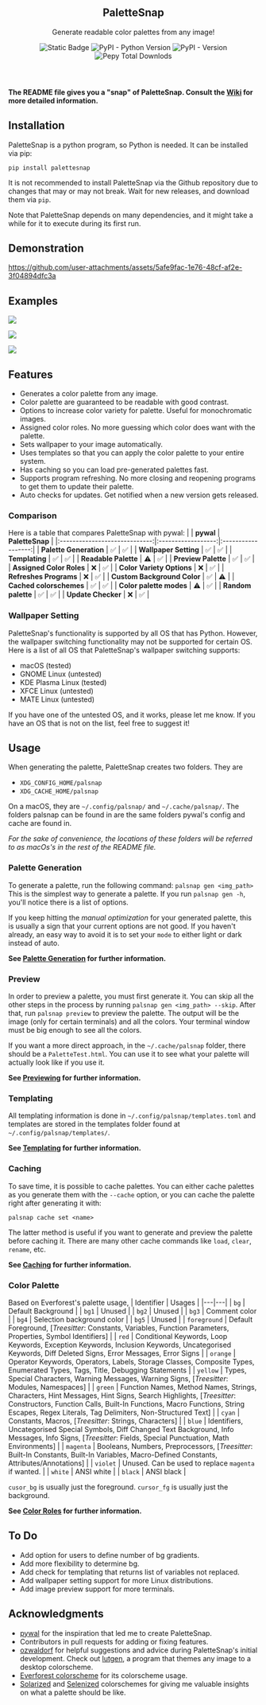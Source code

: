 <header>
    <br>
    <h2 align="center">PaletteSnap</h2>
    <p align="center">
        Generate readable color palettes from any image!
    </p>
    <p align="center">
    <img alt="Static Badge" src="https://img.shields.io/badge/pip_install-palettesnap-blue?style=flat-square">
    <img alt="PyPI - Python Version" src="https://img.shields.io/pypi/pyversions/palettesnap?style=flat-square&color=green">
    <img alt="PyPI - Version" src="https://img.shields.io/pypi/v/palettesnap?style=flat-square&label=PaletteSnap&link=https%3A%2F%2Fpypi.org%2Fproject%2Fpalettesnap%2F">
    <img alt="Pepy Total Downlods" src="https://img.shields.io/pepy/dt/palettesnap?style=flat-square&color=red">
    </p>
</header>

**The README file gives you a "snap" of PaletteSnap. Consult the [Wiki](https://github.com/EmperorEntropy/PaletteSnap/wiki) for more detailed information.**

## Installation
PaletteSnap is a python program, so Python is needed. It can be installed via pip:
```
pip install palettesnap
```
It is not recommended to install PaletteSnap via the Github repository due to changes that may or may not break. Wait for new releases, and download them via `pip`.

Note that PaletteSnap depends on many dependencies, and it might take a while for it to execute during its first run.

## Demonstration

https://github.com/user-attachments/assets/5afe9fac-1e76-48cf-af2e-3f04894dfc3a

## Examples
![](https://snipboard.io/06j3rB.jpg)

![](https://snipboard.io/w6vlx3.jpg)

![](https://snipboard.io/tBTeh6.jpg)

## Features
- Generates a color palette from any image.
- Color palette are guaranteed to be readable with good contrast.
- Options to increase color variety for palette. Useful for monochromatic images.
- Assigned color roles. No more guessing which color does want with the palette.
- Sets wallpaper to your image automatically.
- Uses templates so that you can apply the color palette to your entire system.
- Has caching so you can load pre-generated palettes fast.
- Supports program refreshing. No more closing and reopening programs to get them to update their palette.
- Auto checks for updates. Get notified when a new version gets released.

### Comparison
Here is a table that compares PaletteSnap with pywal:
|                               |      **pywal**     |   **PaletteSnap**  |
|:-----------------------------:|:------------------:|:------------------:|
|       **Palette Generation**      | :white_check_mark: | :white_check_mark: |
|     **Wallpaper Setting**     | :white_check_mark: | :white_check_mark: |
|         **Templating**        | :white_check_mark: | :white_check_mark: |
|      **Readable Palette**     |      :warning:     | :white_check_mark: |
|      **Preview Palette**     |      :white_check_mark:    | :white_check_mark: |
| **Assigned Color Roles** |         :x:        | :white_check_mark: |
| **Color Variety Options** |         :x:        | :white_check_mark: |
|     **Refreshes Programs**    |         :x:        | :white_check_mark: |
|  **Custom Background Color**  | :white_check_mark: |         :warning:        |
|    **Cached colorschemes**    | :white_check_mark: | :white_check_mark: |
|    **Color palette modes**    |  :warning: |     :white_check_mark:     |
|     **Random palette**        | :white_check_mark: | :white_check_mark: |
|     **Update Checker**    |         :x:        | :white_check_mark: |

### Wallpaper Setting
PaletteSnap's functionality is supported by all OS that has Python. However, the wallpaper switching functionality may not be supported for certain OS. Here is a list of all OS that PaletteSnap's wallpaper switching supports:
- macOS (tested)
- GNOME Linux (untested)
- KDE Plasma Linux (tested)
- XFCE Linux (untested)
- MATE Linux (untested)

If you have one of the untested OS, and it works, please let me know. If you have an OS that is not on the list, feel free to suggest it!

## Usage
When generating the palette, PaletteSnap creates two folders. They are
- `XDG_CONFIG_HOME/palsnap`
- `XDG_CACHE_HOME/palsnap`

On a macOS, they are `~/.config/palsnap/` and `~/.cache/palsnap/`. The folders palsnap can be found in are the same folders pywal's config and cache are found in.

*For the sake of convenience, the locations of these folders will be referred to as macOs's in the rest of the README file.*

### Palette Generation
To generate a palette, run the following command:
`palsnap gen <img_path>`
This is the simplest way to generate a palette. If you run `palsnap gen -h`, you'll notice there is a list of options.

If you keep hitting the *manual optimization* for your generated palette, this is usually a sign that your current options are not good. If you haven't already, an easy way to avoid it is to set your `mode` to either light or dark instead of auto.

**See [Palette Generation](https://github.com/EmperorEntropy/PaletteSnap/wiki/Palette-Generation) for further information.**

### Preview
In order to preview a palette, you must first generate it. You can skip all the other steps in the process by running `palsnap gen <img_path> --skip`. After that, run `palsnap preview` to preview the palette. The output will be the image (only for certain terminals) and all the colors. Your terminal window must be big enough to see all the colors. 

If you want a more direct approach, in the `~/.cache/palsnap` folder, there should be a `PaletteTest.html`. You can use it to see what your palette will actually look like if you use it.

**See [Previewing](https://github.com/EmperorEntropy/PaletteSnap/wiki/Previewing) for further information.**

### Templating
All templating information is done in `~/.config/palsnap/templates.toml` and templates are stored in the templates folder found at `~/.config/palsnap/templates/`.

**See [Templating](https://github.com/EmperorEntropy/PaletteSnap/wiki/Templating) for further information.**

### Caching
To save time, it is possible to cache palettes. You can either cache palettes as you generate them with the `--cache` option, or you can cache the palette right after generating it with:
```
palsnap cache set <name>
```
The latter method is useful if you want to generate and preview the palette before caching it. There are many other cache commands like `load`, `clear`, `rename`, etc.

**See [Caching](https://github.com/EmperorEntropy/PaletteSnap/wiki/Caching) for further information.**

### Color Palette
Based on Everforest's palette usage,
| Identifier | Usages |
|---|---|
| `bg` | Default Background |
| `bg1` | Unused |
| `bg2` | Unused |
| `bg3` | Comment color |
| `bg4` | Selection background color |
| `bg5` | Unused |
| `foreground` | Default Foreground, [_Treesitter_: Constants, Variables, Function Parameters, Properties, Symbol Identifiers] |
| `red` | Conditional Keywords, Loop Keywords, Exception Keywords, Inclusion Keywords, Uncategorised Keywords, Diff Deleted Signs, Error Messages, Error Signs |
| `orange` | Operator Keywords, Operators, Labels, Storage Classes, Composite Types, Enumerated Types, Tags, Title, Debugging Statements |
| `yellow` | Types, Special Characters, Warning Messages, Warning Signs, [_Treesitter_: Modules, Namespaces] |
| `green` | Function Names, Method Names, Strings, Characters, Hint Messages, Hint Signs, Search Highlights, [_Treesitter_: Constructors, Function Calls, Built-In Functions, Macro Functions, String Escapes, Regex Literals, Tag Delimiters, Non-Structured Text] |
| `cyan` | Constants, Macros, [_Treesitter_: Strings, Characters] |
| `blue` | Identifiers, Uncategorised Special Symbols, Diff Changed Text Background, Info Messages, Info Signs, [_Treesitter_: Fields, Special Punctuation, Math Environments] |
| `magenta` | Booleans, Numbers, Preprocessors, [_Treesitter_: Built-In Constants, Built-In Variables, Macro-Defined Constants, Attributes/Annotations] |
| `violet` | Unused. Can be used to replace `magenta` if wanted. |
| `white` | ANSI white |
| `black` | ANSI black |

`cusor_bg` is usually just the foreground. `cursor_fg` is usually just the background.

**See [Color Roles](https://github.com/EmperorEntropy/PaletteSnap/wiki/Color-Roles) for further information.**

## To Do
- Add option for users to define number of bg gradients.
- Add more flexibility to determine bg.
- Add check for templating that returns list of variables not replaced.
- Add wallpaper setting support for more Linux distributions.
- Add image preview support for more terminals.

## Acknowledgments
- [pywal](https://github.com/dylanaraps/pywal) for the inspiration that led me to create PaletteSnap.
- Contributors in pull requests for adding or fixing features.
- [ozwaldorf](https://github.com/ozwaldorf/) for helpful suggestions and advice during PaletteSnap's initial development. Check out [lutgen](https://github.com/ozwaldorf/lutgen-rs), a program that themes any image to a desktop colorscheme.
- [Everforest colorscheme](https://github.com/sainnhe/everforest/) for its colorscheme usage.
- [Solarized](https://github.com/altercation/solarized) and [Selenized](https://github.com/jan-warchol/selenized) colorschemes for giving me valuable insights on what a palette should be like.

